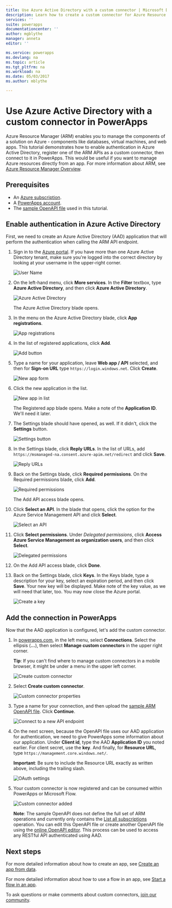 ```yaml
---
title: Use Azure Active Directory with a custom connector | Microsoft Docs
description: Learn how to create a custom connector for Azure Resource Manager, with Azure Active Directory authentication.
services: ''
suite: powerapps
documentationcenter: ''
author: mgblythe
manager: anneta
editor: ''

ms.service: powerapps
ms.devlang: na
ms.topic: article
ms.tgt_pltfrm: na
ms.workload: na
ms.date: 05/03/2017
ms.author: mblythe

---
```

# Use Azure Active Directory with a custom connector in PowerApps
Azure Resource Manager (ARM) enables you to manage the components of a solution on Azure - components like databases, virtual machines, and web apps. This tutorial demonstrates how to enable authentication in Azure Active Directory, register one of the ARM APIs as a custom connector, then connect to it in PowerApps. This would be useful if you want to manage Azure resources directly from an app. For more information about ARM, see [Azure Resource Manager Overview](https://docs.microsoft.com/azure/azure-resource-manager/resource-group-overview).

## Prerequisites
* An [Azure subscription](https://azure.microsoft.com/free/).
* A [PowerApps account](https://powerapps.microsoft.com).
* The [sample OpenAPI file](http://pwrappssamples.blob.core.windows.net/samples/AzureResourceManager.json) used in this tutorial.

## Enable authentication in Azure Active Directory
First, we need to create an Azure Active Directory (AAD) application that will perform the authentication when calling the ARM API endpoint.

1. Sign in to the [Azure portal](https://portal.azure.com).  If you have more than one Azure Active Directory tenant, make sure you're logged into the correct directory by looking at your username in the upper-right corner.
   
    ![User Name](./media/customapi-azure-resource-manager-tutorial/current-user.png)
2. On the left-hand menu, click **More services**.  In the **Filter** textbox, type **Azure Active Directory**, and then click **Azure Active Directory**.
   
    ![Azure Active Directory](./media/customapi-azure-resource-manager-tutorial/azureaad.png)
   
    The Azure Active Directory blade opens.   
3. In the menu on the Azure Active Directory blade, click **App registrations**.
   
    ![App registrations](./media/customapi-azure-resource-manager-tutorial/azureapplication.png)
4. In the list of registered applications, click **Add**.
   
    ![Add button](./media/customapi-azure-resource-manager-tutorial/add-app-btn.png)   
5. Type a name for your application, leave **Web app / API** selected, and then for **Sign-on URL** type `https://login.windows.net`.  Click **Create**.  
   
    ![New app form](./media/customapi-azure-resource-manager-tutorial/newapplication.png)
6. Click the new application in the list.
   
    ![New app in list](./media/customapi-azure-resource-manager-tutorial/newapplication2.png)
   
    The Registered app blade opens.  Make a note of the **Application ID**.  We'll need it later.
7. The Settings blade should have opened, as well.  If it didn't, click the **Settings** button.
   
    ![Settings button](./media/customapi-azure-resource-manager-tutorial/settings-btn.png)
8. In the Settings blade, click **Reply URLs**. In the list of URLs, add `https://msmanaged-na.consent.azure-apim.net/redirect` and click **Save**.
   
    ![Reply URLs](./media/customapi-azure-resource-manager-tutorial/reply-urls.png)
9. Back on the Settings blade, click **Required permissions**.  On the Required permissions blade, click **Add**.
   
    ![Required permissions](./media/customapi-azure-resource-manager-tutorial/permissions.png)
   
    The Add API access blade opens.
10. Click **Select an API**. In the blade that opens, click the option for the Azure Service Management API and click **Select**.
    
    ![Select an API](./media/customapi-azure-resource-manager-tutorial/permissions2.png)
11. Click **Select permissions**.  Under *Delegated permissions*, click **Access Azure Service Management as organization users**, and then click **Select**.
    
    ![Delegated permissions](./media/customapi-azure-resource-manager-tutorial/permissions3.png)
12. On the Add API access blade, click **Done**.
13. Back on the Settings blade, click **Keys**.  In the Keys blade, type a description for your key, select an expiration period, and then click **Save**.  Your new key will be displayed.  Make note of the key value, as we will need that later, too.  You may now close the Azure portal.
    
    ![Create a key](./media/customapi-azure-resource-manager-tutorial/configurekeys.png)

## Add the connection in PowerApps
Now that the AAD application is configured, let's add the custom connector.

1. In [powerapps.com](https://web.powerapps.com), in the left menu, select **Connections**. Select the ellipsis (**...**), then select **Manage custom connectors** in the upper right corner.
   
     **Tip**: If you can't find where to manage custom connectors in a mobile browser, it might be under a menu in the upper left corner.
   
    ![Create custom connector](./media/customapi-azure-resource-manager-tutorial/managecustomapi.png)  
2. Select **Create custom connector**.
   
    ![Custom connector properties](./media/customapi-azure-resource-manager-tutorial/newcustomapi.png)
3. Type a name for your connection, and then upload the [sample ARM OpenAPI file](http://pwrappssamples.blob.core.windows.net/samples/AzureResourceManager.json).  Click **Continue**.  
   
    ![Connect to a new API endpoint](./media/customapi-azure-resource-manager-tutorial/createcustom.png)
4. On the next screen, because the OpenAPI file uses our AAD application for authentication, we need to give PowerApps some information about our application.  Under **Client id**, type the AAD **Application ID** you noted earlier.  For client secret, use the **key**.  And finally, for **Resource URL**, type `https://management.core.windows.net/`.
   
    **Important**: Be sure to include the Resource URL exactly as written above, including the trailing slash.
   
    ![OAuth settings](./media/customapi-azure-resource-manager-tutorial/oauthsettings.png)
5. Your custom connector is now registered and can be consumed within PowerApps or Microsoft Flow.
   
    ![Custom connector added](./media/customapi-azure-resource-manager-tutorial/createdcustomapi.png)
   
    **Note**: The sample OpenAPI does not define the full set of ARM operations and currently only contains the [List all subscriptions](https://msdn.microsoft.com/library/azure/dn790531.aspx) operation.  You can edit this OpenAPI file or create another OpenAPI file using the [online OpenAPI editor](http://editor.swagger.io/). This process can be used to access any RESTful API authenticated using AAD.

## Next steps
For more detailed information about how to create an app, see [Create an app from data](get-started-create-from-data.md).

For more detailed information about how to use a flow in an app, see [Start a flow in an app](using-logic-flows.md).

To ask questions or make comments about custom connectors, [join our community](https://aka.ms/powerapps-community).


